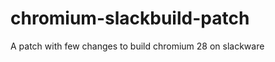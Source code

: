 chromium-slackbuild-patch
=========================

A patch with few changes to build chromium 28 on slackware
